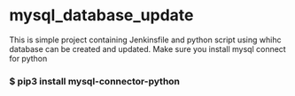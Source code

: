 # mysql_database_update

This is simple project containing Jenkinsfile and python script using whihc database can be created and updated. Make sure you install mysql connect for python 

### $ pip3 install mysql-connector-python
